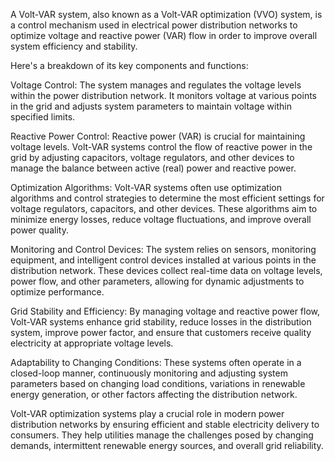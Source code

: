 
A Volt-VAR system, also known as a Volt-VAR optimization (VVO) system, is a control mechanism used in electrical power distribution networks to optimize voltage and reactive power (VAR) flow in order to improve overall system efficiency and stability.

  

Here's a breakdown of its key components and functions:

  

Voltage Control: The system manages and regulates the voltage levels within the power distribution network. It monitors voltage at various points in the grid and adjusts system parameters to maintain voltage within specified limits.

  

Reactive Power Control: Reactive power (VAR) is crucial for maintaining voltage levels. Volt-VAR systems control the flow of reactive power in the grid by adjusting capacitors, voltage regulators, and other devices to manage the balance between active (real) power and reactive power.

  

Optimization Algorithms: Volt-VAR systems often use optimization algorithms and control strategies to determine the most efficient settings for voltage regulators, capacitors, and other devices. These algorithms aim to minimize energy losses, reduce voltage fluctuations, and improve overall power quality.

  

Monitoring and Control Devices: The system relies on sensors, monitoring equipment, and intelligent control devices installed at various points in the distribution network. These devices collect real-time data on voltage levels, power flow, and other parameters, allowing for dynamic adjustments to optimize performance.

  

Grid Stability and Efficiency: By managing voltage and reactive power flow, Volt-VAR systems enhance grid stability, reduce losses in the distribution system, improve power factor, and ensure that customers receive quality electricity at appropriate voltage levels.

  

Adaptability to Changing Conditions: These systems often operate in a closed-loop manner, continuously monitoring and adjusting system parameters based on changing load conditions, variations in renewable energy generation, or other factors affecting the distribution network.

  

Volt-VAR optimization systems play a crucial role in modern power distribution networks by ensuring efficient and stable electricity delivery to consumers. They help utilities manage the challenges posed by changing demands, intermittent renewable energy sources, and overall grid reliability.